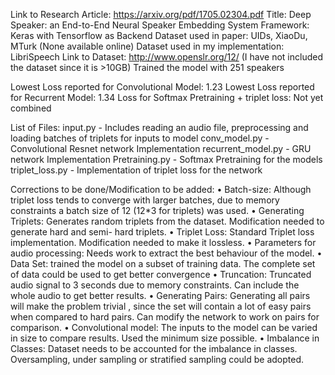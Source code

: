 Link to Research Article: https://arxiv.org/pdf/1705.02304.pdf 
Title: Deep Speaker: an End-to-End Neural Speaker Embedding System 
Framework: Keras with Tensorflow as Backend
Dataset used in paper: UIDs, XiaoDu, MTurk (None available online)
Dataset used in my implementation: LibriSpeech
Link to Dataset: http://www.openslr.org/12/ (I have not included the dataset since it is >10GB) Trained the model with 251 speakers

Lowest Loss reported for Convolutional Model: 1.23
Lowest Loss reported for Recurrent Model: 1.34
Loss for Softmax Pretraining + triplet loss: Not yet combined 

List of Files:
input.py - Includes reading an audio file, preprocessing and loading batches of triplets for inputs to model
conv_model.py - Convolutional Resnet network Implementation
recurrent_model.py - GRU network Implementation
Pretraining.py - Softmax Pretraining for the models triplet_loss.py - Implementation of triplet loss for the network

Corrections to be done/Modification to be added:
• Batch-size: Although triplet loss tends to converge with larger batches, due to memory constraints a batch size of 12 (12*3 for triplets) was used.
• Generating Triplets: Generates random triplets from the dataset. Modification needed to generate hard and semi- hard triplets.
• Triplet Loss: Standard Triplet loss implementation. Modification needed to make it lossless.
• Parameters for audio processing: Needs work to extract the best behaviour of the model.
• Data Set: trained the model on a subset of training data. The complete set of data could be
used to get better convergence
• Truncation: Truncated audio signal to 3 seconds due to memory constraints. Can include the
whole audio to get better results.
• Generating Pairs: Generating all pairs will make the problem trivial , since the set will contain a
lot of easy pairs when compared to hard pairs. Can modify the network to work on pairs for
comparison.
• Convolutional model: The inputs to the model can be varied in size to compare results. Used the minimum size possible.
• Imbalance in Classes: Dataset needs to be accounted for the imbalance in classes.
Oversampling, under sampling or stratified sampling could be adopted.

